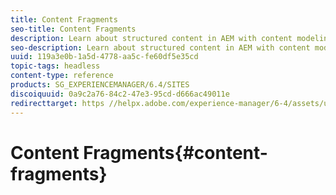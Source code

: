 ```yaml
---
title: Content Fragments
seo-title: Content Fragments
description: Learn about structured content in AEM with content modeling and user-friendly fragment authoring.
seo-description: Learn about structured content in AEM with content modeling and user-friendly fragment authoring.
uuid: 119a3e0b-1a5d-4778-aa5c-fe60df5e35cd
topic-tags: headless
content-type: reference
products: SG_EXPERIENCEMANAGER/6.4/SITES
discoiquuid: 0a9c2a76-84c2-47e3-95cd-d666ac49011e
redirecttarget: https //helpx.adobe.com/experience-manager/6-4/assets/user-guide.html?topic=/experience-manager/6-4/assets/morehelp/content-fragments.ug.js
---
```


# Content Fragments{#content-fragments}

